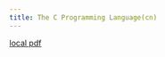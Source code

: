 ```yaml
---
title: The C Programming Language(cn)
---
```


[local pdf](../../../pdfs/The%20C%20Programming%20Language-cn.pdf)